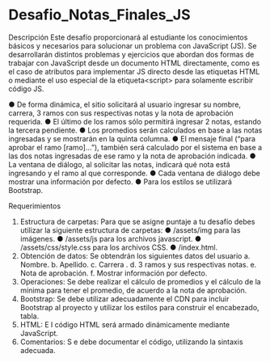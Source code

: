 # Desafio_Notas_Finales_JS

Descripción
Este desafío proporcionará al estudiante los conocimientos básicos y necesarios para solucionar un problema con JavaScript (JS). Se desarrollarán distintos problemas y ejercicios que abordan dos formas de trabajar con JavaScript desde un documento HTML directamente, como es el caso de atributos para implementar JS directo desde las etiquetas HTML o mediante el uso especial de la etiqueta ​<​script​> para solamente escribir código JS.

● De forma dinámica, el sitio solicitará al usuario ingresar su nombre, carrera, 3 ramos con sus respectivas notas y la nota de aprobación requerida.
● El último de los ramos sólo permitirá ingresar 2 notas, estando la tercera pendiente.
● Los promedios serán calculados en base a las notas ingresadas y se mostrarán en la
quinta columna.
● El mensaje final (“para aprobar el ramo [ramo]...”), también será calculado por el sistema en base a las dos notas ingresadas de ese ramo y la nota de aprobación indicada.
● La ventana de diálogo, al solicitar las notas, indicará qué nota está ingresando y el ramo al que corresponde.
● Cada ventana de diálogo debe mostrar una información por defecto.
● Para los estilos se utilizará Bootstrap.

Requerimientos
1. Estructura de carpetas: Para que se asigne puntaje a tu desafío debes utilizar la siguiente estructura de carpetas:
● /assets/img para las imágenes.
● /assets/js para los archivos javascript.
● /assets/css/style.css para los archivos CSS.
● /index.html.
2. Obtención de datos:​ Se obtendrán los siguientes datos del usuario
a. Nombre.
b. Apellido.
c. Carrera .
d. 3 ramos y sus respectivas notas.
e. Nota de aprobación.
f. Mostrar información por defecto.
3. Operaciones: Se debe realizar el cálculo de promedios y el cálculo de la mínima para tener el promedio, de acuerdo a la nota de aprobación.
4. Bootstrap: ​Se debe utilizar adecuadamente el CDN para incluir Bootstrap al proyecto y utilizar los estilos para construir el encabezado, tabla.
5. HTML: E​ l código HTML será armado dinámicamente mediante JavaScript.
6. Comentarios:​ S​ e debe documentar el código, utilizando la sintaxis adecuada.
